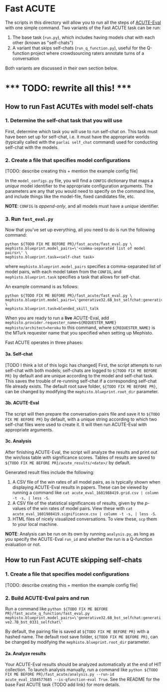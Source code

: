 # Fast ACUTE

The scripts in this directory will allow you to run all the steps of [ACUTE-Eval](https://github.com/facebookresearch/ParlAI/tree/master/parlai/crowdsourcing/tasks/acute_eval) with one simple command. Two variants of the Fast ACUTE task can be run:
1. The base task (`run.py`), which includes having models chat with each other (known as "self-chats")
1. A variant that skips self-chats (`run_q_function.py`), useful for the Q-function project where crowdsourcing raters annotate turns of a conversation

Both variants are discussed in their own section below.

# *** TODO: rewrite all this! ***

## How to run Fast ACUTEs with model self-chats

### 1. Determine the self-chat task that you will use

First, determine which task you will use to run self-chat on. This task must have been set up for self-chat, i.e. it must have the appropriate worlds (typically called with the `parlai self_chat` command) used for conducting self-chat with the models.

### 2. Create a file that specifies model configurations

[TODO: describe creating this + mention the example config file]

In the `model_configs.py` file, you will find a `CONFIG` dictionary that maps a _unique_ model identifier to the appropriate configuration arguments. The parameters are any that you would need to specify on the command line, and include things like the model-file, fixed candidates file, etc.

**NOTE**: `CONFIG` is _append-only_, and all models must have a *unique* identifier.

### 3. Run `fast_eval.py`

Now that you've set up everything, all you need to do is run the following command:
```
python ${TODO FIX ME BEFORE PR}/fast_acute/fast_eval.py \
mephisto.blueprint.model_pairs=\'<comma-separated list of model pairs>\' \
mephisto.blueprint.task=<self-chat task>
```
where `mephisto.blueprint.model_pairs` specifies a comma-separated list of model pairs, with each model taken from the `CONFIG`, and `mephisto.blueprint.task` specifies a task that allows for self-chat.

An example command is as follows:
```
python ${TODO FIX ME BEFORE PR}/fast_acute/fast_eval.py \
mephisto.blueprint.model_pairs=\'generative32.6B_bst_selfchat:generative2.7B_bst_0331_selfchat\' \
mephisto.blueprint.task=blended_skill_talk
```

When you are ready to run a **live** ACUTE-Eval, add `mephisto.provider.requester_name=${REQUESTER_NAME} mephisto/architect=heroku` to this command, where `${REQUESTER_NAME}` is the MTurk requester name that you specified when setting up Mephisto.

Fast ACUTE operates in three phases:

#### 3a. Self-chat

[TODO I think a lot of this logic has changed] First, the script attempts to run self-chat with both models; self-chats are logged to `${TODO FIX ME BEFORE PR}` by default and are unique according to the model and self-chat task. This saves the trouble of re-running self-chat if a corresponding self-chat file already exists. The default root save folder, `${TODO FIX ME BEFORE PR}`, can be changed by modifying the `mephisto.blueprint.root_dir` parameter.

#### 3b. ACUTE-Eval

The script will then prepare the conversation-pairs file and save it to `${TODO FIX ME BEFORE PR}` by default, with a unique string according to which two self-chat files were used to create it. It will then run ACUTE-Eval with appropriate arguments.

#### 3c. Analysis

After finishing ACUTE-Eval, the script will analyze the results and print out the win/loss table with significance scores. Tables of results are saved to `${TODO FIX ME BEFORE PR}/acute_results/<date>/` by default.

Generated result files include the following:
1. A CSV file of the win rates of all model pairs, as is typically shown when displaying ACUTE-Eval results in papers. These can be viewed by running a command like `cat acute_eval_1601988419.grid.csv | column -t -s, | less -S`.
2. A CSV file of the statistical significances of results, given by the *p*-values of the win rates of model pairs. View these with `cat acute_eval_1601988419.significance.csv | column -t -s, | less -S`.
3. HTML files of nicely visualized conversations. To view these, `scp` them to your local machine.

**NOTE**: Analysis can be run on its own by running `analysis.py`, as long as you specify the ACUTE-Eval `run_id` and whether the run is a Q-function evaluation or not.


## How to run Fast ACUTE skipping self-chats

### 1. Create a file that specifies model configurations

[TODO: describe creating this + mention the example config file]

### 2. Build ACUTE-Eval pairs and run

Run a command like `python ${TODO FIX ME BEFORE PR}/fast_acute_q_function/fast_eval.py mephisto.blueprint.model_pairs=\'generative32.6B_bst_selfchat:generative2.7B_bst_0331_selfchat\'`

By default, the pairing file is saved at `${TODO FIX ME BEFORE PR}` with a hashed name. The default root save folder, `${TODO FIX ME BEFORE PR}`, can be changed by modifying the `mephisto.blueprint.root_dir` parameter.

#### 2a. Analyze results

Your ACUTE-Eval results should be analyzed automatically at the end of HIT collection. To launch analysis manually, run a command like `python ${TODO FIX ME BEFORE PR}/fast_acute/analysis.py --run-id acute_eval_1584577685 --is-qfunction-eval True`. See the README for the base Fast ACUTE task {TODO add link} for more details.
